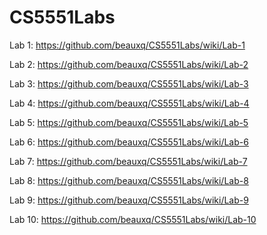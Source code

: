 # CS5551Labs

Lab 1:
https://github.com/beauxq/CS5551Labs/wiki/Lab-1

Lab 2:
https://github.com/beauxq/CS5551Labs/wiki/Lab-2

Lab 3:
https://github.com/beauxq/CS5551Labs/wiki/Lab-3

Lab 4:
https://github.com/beauxq/CS5551Labs/wiki/Lab-4

Lab 5:
https://github.com/beauxq/CS5551Labs/wiki/Lab-5

Lab 6:
https://github.com/beauxq/CS5551Labs/wiki/Lab-6

Lab 7:
https://github.com/beauxq/CS5551Labs/wiki/Lab-7

Lab 8:
https://github.com/beauxq/CS5551Labs/wiki/Lab-8

Lab 9:
https://github.com/beauxq/CS5551Labs/wiki/Lab-9

Lab 10:
https://github.com/beauxq/CS5551Labs/wiki/Lab-10
